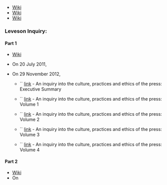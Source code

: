 - [Wiki](https://en.wikipedia.org/wiki/News_International_phone_hacking_scandal)
- [Wiki](https://en.wikipedia.org/wiki/Timeline_of_the_News_Corporation_scandal)
- [Wiki](https://en.wikipedia.org/wiki/Leveson_Inquiry)
### Leveson Inquiry: 
#### Part 1
- [Wiki](https://en.wikipedia.org/wiki/Leveson_Inquiry)
- On 20 July 2011,
- On 29 November 2012,
    
    - `` [link](https://assets.publishing.service.gov.uk/media/5a749e6ee5274a410efd10fa/0779.pdf) - An inquiry into the culture, practices and ethics of the press: Executive Summary
    
    - `` [link](https://assets.publishing.service.gov.uk/media/5a7cb917ed915d63cc65c755/0780_i.pdf) - An inquiry into the culture, practices and ethics of the press: Volume 1
    
    - `` [link](https://assets.publishing.service.gov.uk/media/5a7cd4ce40f0b6629523c13d/0780_ii.pdf) - An inquiry into the culture, practices and ethics of the press: Volume 2
    
    - `` [link](https://assets.publishing.service.gov.uk/media/5a7c876e40f0b62aff6c24e9/0780_iii.pdf) - An inquiry into the culture, practices and ethics of the press: Volume 3
    
    - `` [link](https://assets.publishing.service.gov.uk/media/5a7cc986ed915d63cc65cd86/0780_iv.pdf) - An inquiry into the culture, practices and ethics of the press: Volume 4
    
#### Part 2
- [Wiki](https://en.wikipedia.org/wiki/Leveson_Inquiry)
- On
